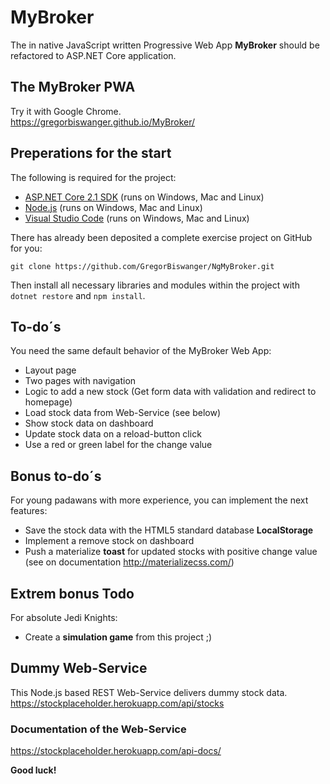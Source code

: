 # MyBroker

The in native JavaScript written Progressive Web App **MyBroker** should be refactored to ASP.NET Core application.

## The MyBroker PWA
Try it with Google Chrome.  
https://gregorbiswanger.github.io/MyBroker/

## Preperations for the start
The following is required for the project:    
- [ASP.NET Core 2.1 SDK](http://www.dot.net "www.dot.net") (runs on Windows, Mac and Linux)  
- [Node.js](http://www.nodejs.org "www.nodejs.org") (runs on Windows, Mac and Linux)   
- [Visual Studio Code](http://code.visualstudio.com "http://code.visualstudio.com") (runs on Windows, Mac and Linux)  
  
There has already been deposited a complete exercise project on GitHub for you:    
  
`git clone https://github.com/GregorBiswanger/NgMyBroker.git`  

Then install all necessary libraries and modules within the project with `dotnet restore` and `npm install`.  

## To-do´s
You need the same default behavior of the MyBroker Web App:
- Layout page
- Two pages with navigation
- Logic to add a new stock (Get form data with validation and redirect to homepage)
- Load stock data from Web-Service (see below)
- Show stock data on dashboard
- Update stock data on a reload-button click
- Use a red or green label for the change value
  
## Bonus to-do´s
For young padawans with more experience, you can implement the next features:
- Save the stock data with the HTML5 standard database **LocalStorage**
- Implement a remove stock on dashboard
- Push a materialize **toast** for updated stocks with positive change value (see on documentation http://materializecss.com/)

## Extrem bonus Todo
For absolute Jedi Knights:
- Create a **simulation game** from this project ;)

## Dummy Web-Service
This Node.js based REST Web-Service delivers dummy stock data.  
https://stockplaceholder.herokuapp.com/api/stocks
  
### Documentation of the Web-Service
https://stockplaceholder.herokuapp.com/api-docs/

**Good luck!**